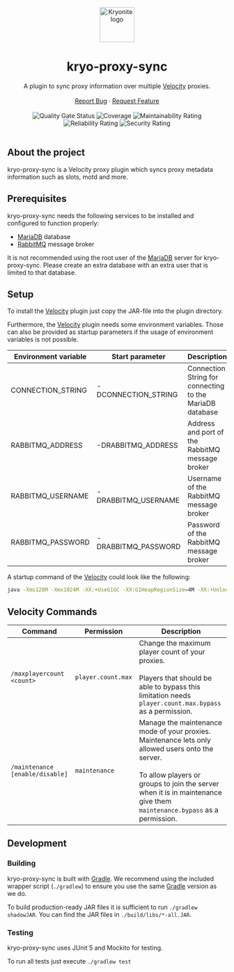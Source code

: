 <div align="center">
  <a href="https://github.com/kryoniteorg/kryo-proxy-sync">
    <img src="https://raw.githubusercontent.com/kryoniteorg/.github/main/assets/kryonite_logo.svg" alt="Kryonite logo" width="80" height="80">
  </a>
</div>

<h1 align="center">kryo-proxy-sync</h1>
<div align="center">
    A plugin to sync proxy information over multiple <a href="https://github.com/PaperMC/Velocity">Velocity</a> proxies.
    <br />
    <br />
    <a href="https://github.com/kryoniteorg/kryo-proxy-sync/issues/new?assignees=&labels=bug&template=bug_report.md">Report Bug</a>
    ·
    <a href="https://github.com/kryoniteorg/kryo-proxy-sync/issues/new?assignees=&labels=feature&template=feature_request.md">Request Feature</a>
    <br />
    <br />
    <img alt="Quality Gate Status" src="https://sonarcloud.io/api/project_badges/measure?project=kryoniteorg_kryo-proxy-sync&metric=alert_status">
    <img alt="Coverage" src="https://sonarcloud.io/api/project_badges/measure?project=kryoniteorg_kryo-proxy-sync&metric=coverage">
    <img alt="Maintainability Rating" src="https://sonarcloud.io/api/project_badges/measure?project=kryoniteorg_kryo-proxy-sync&metric=sqale_rating">
    <img alt="Reliability Rating" src="https://sonarcloud.io/api/project_badges/measure?project=kryoniteorg_kryo-proxy-sync&metric=reliability_rating">
    <img alt="Security Rating" src="https://sonarcloud.io/api/project_badges/measure?project=kryoniteorg_kryo-proxy-sync&metric=security_rating">
    <br />
    <br />
</div>


## About the project

kryo-proxy-sync is a Velocity proxy plugin which syncs proxy metadata information such as slots, motd and more.

## Prerequisites
kryo-proxy-sync needs the following services to be installed and configured to function properly:

- [MariaDB](https://mariadb.org/) database
- [RabbitMQ](https://www.rabbitmq.com/) message broker

It is not recommended using the root user of the [MariaDB](https://mariadb.org/) server for kryo-proxy-sync. Please create an extra database with an extra user that is limited to that database.

## Setup
To install the [Velocity](https://github.com/PaperMC/Velocity) plugin just copy the JAR-file into the plugin directory.

Furthermore, the [Velocity](https://github.com/PaperMC/Velocity) plugin needs some environment variables. Those can also be provided as startup parameters if the usage of environment variables is not possible.

| Environment variable | Start parameter     | Description                                              |
|----------------------|---------------------|----------------------------------------------------------|
| CONNECTION_STRING    | -DCONNECTION_STRING | Connection String for connecting to the MariaDB database |
| RABBITMQ_ADDRESS     | -DRABBITMQ_ADDRESS  | Address and port of the RabbitMQ message broker          |
| RABBITMQ_USERNAME    | -DRABBITMQ_USERNAME | Username of the RabbitMQ message broker                  |
| RABBITMQ_PASSWORD    | -DRABBITMQ_PASSWORD | Password of the RabbitMQ message broker                  |

A startup command of the [Velocity](https://github.com/PaperMC/Velocity) could look like the following:
```bash
java -Xms128M -Xmx1024M -XX:+UseG1GC -XX:G1HeapRegionSize=4M -XX:+UnlockExperimentalVMOptions -XX:+ParallelRefProcEnabled -XX:+AlwaysPreTouch -XX:MaxInlineLevel=15 -DCONNECTION_STRING=jdbc:mariadb://127.0.0.1:3306/database?user=user&password=password -DRABBITMQ_ADDRESS=127.0.0.1:5672 -DRABBITMQ_USERNAME=guest -DRABBITMQ_PASSWORD=guest -JAR velocity.JAR
```

## Velocity Commands
| Command                         | Permission         | Description                                                                                                                                                                                                                          |
|---------------------------------|--------------------|--------------------------------------------------------------------------------------------------------------------------------------------------------------------------------------------------------------------------------------|
| `/maxplayercount <count>`       | `player.count.max` | Change the maximum player count of your proxies.<br/><br/>Players that should be able to bypass this limitation needs ``player.count.max.bypass`` as a permission.                                                                   |
| `/maintenance [enable/disable]` | `maintenance`      | Manage the maintenance mode of your proxies. Maintenance lets only allowed users onto the server.<br/><br/>To allow players or groups to join the server when it is in maintenance give them ``maintenance.bypass`` as a permission. |

## Development

### Building
kryo-proxy-sync is built with [Gradle](https://gradle.org/). We recommend using the included wrapper script (`./gradlew`) to ensure you use the same [Gradle](https://gradle.org/) version as we do.

To build production-ready JAR files it is sufficient to run `./gradlew shadowJAR`.
You can find the JAR files in `./build/libs/*-all.JAR`.

### Testing
kryo-proxy-sync uses JUnit 5 and Mockito for testing.

To run all tests just execute `./gradlew test`
